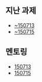 ## 지난 과제

* [~150713](https://github.com/devholic/SOMAReport/blob/master/mentoring/todo_150713.md)
* [~150715](https://github.com/devholic/SOMAReport/blob/master/mentoring/todo_150715.md)

## 멘토링

* [150713](https://github.com/devholic/SOMAReport/blob/master/mentoring/150713.md)
* [150715](https://github.com/devholic/SOMAReport/blob/master/mentoring/150715.md)